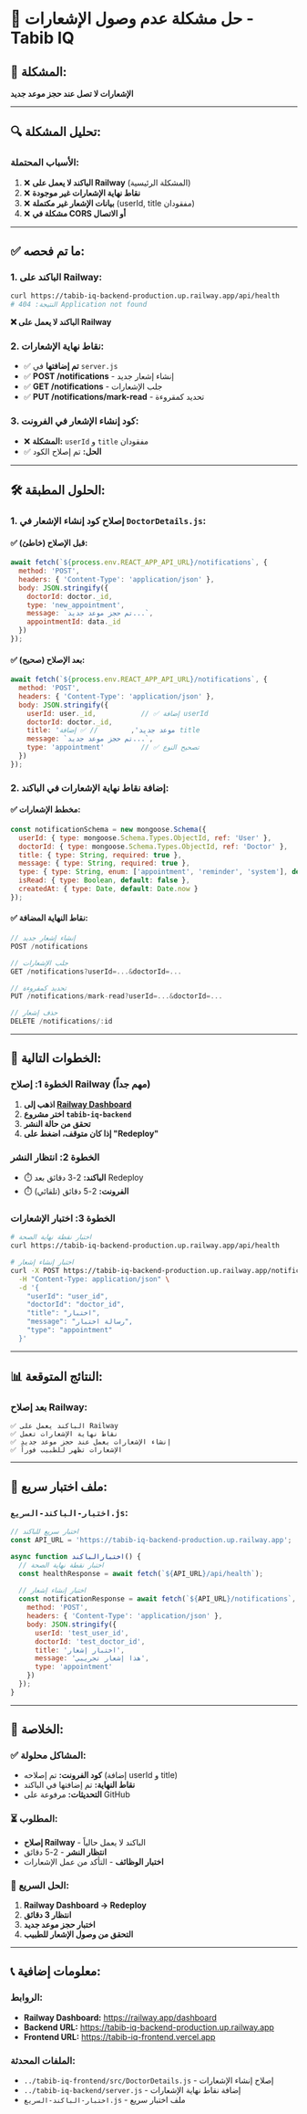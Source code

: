 # 🔔 حل مشكلة عدم وصول الإشعارات - Tabib IQ

## 🚨 **المشكلة:**
**الإشعارات لا تصل عند حجز موعد جديد**

---

## 🔍 **تحليل المشكلة:**

### **الأسباب المحتملة:**
1. ❌ **الباكند لا يعمل على Railway** (المشكلة الرئيسية)
2. ❌ **نقاط نهاية الإشعارات غير موجودة**
3. ❌ **بيانات الإشعار غير مكتملة** (userId, title مفقودان)
4. ❌ **مشكلة في CORS أو الاتصال**

---

## ✅ **ما تم فحصه:**

### **1. الباكند على Railway:**
```bash
curl https://tabib-iq-backend-production.up.railway.app/api/health
# النتيجة: 404 Application not found
```
**❌ الباكند لا يعمل على Railway**

### **2. نقاط نهاية الإشعارات:**
- ✅ **تم إضافتها** في `server.js`
- ✅ **POST /notifications** - إنشاء إشعار جديد
- ✅ **GET /notifications** - جلب الإشعارات
- ✅ **PUT /notifications/mark-read** - تحديد كمقروءة

### **3. كود إنشاء الإشعار في الفرونت:**
- ❌ **المشكلة:** `userId` و `title` مفقودان
- ✅ **الحل:** تم إصلاح الكود

---

## 🛠️ **الحلول المطبقة:**

### **1. إصلاح كود إنشاء الإشعار في `DoctorDetails.js`:**

#### **✅ قبل الإصلاح (خاطئ):**
```javascript
await fetch(`${process.env.REACT_APP_API_URL}/notifications`, {
  method: 'POST',
  headers: { 'Content-Type': 'application/json' },
  body: JSON.stringify({
    doctorId: doctor._id,
    type: 'new_appointment',
    message: `تم حجز موعد جديد...`,
    appointmentId: data._id
  })
});
```

#### **✅ بعد الإصلاح (صحيح):**
```javascript
await fetch(`${process.env.REACT_APP_API_URL}/notifications`, {
  method: 'POST',
  headers: { 'Content-Type': 'application/json' },
  body: JSON.stringify({
    userId: user._id,           // ✅ إضافة userId
    doctorId: doctor._id,
    title: 'موعد جديد',        // ✅ إضافة title
    message: `تم حجز موعد جديد...`,
    type: 'appointment'         // ✅ تصحيح النوع
  })
});
```

### **2. إضافة نقاط نهاية الإشعارات في الباكند:**

#### **✅ مخطط الإشعارات:**
```javascript
const notificationSchema = new mongoose.Schema({
  userId: { type: mongoose.Schema.Types.ObjectId, ref: 'User' },
  doctorId: { type: mongoose.Schema.Types.ObjectId, ref: 'Doctor' },
  title: { type: String, required: true },
  message: { type: String, required: true },
  type: { type: String, enum: ['appointment', 'reminder', 'system'], default: 'appointment' },
  isRead: { type: Boolean, default: false },
  createdAt: { type: Date, default: Date.now }
});
```

#### **✅ نقاط النهاية المضافة:**
```javascript
// إنشاء إشعار جديد
POST /notifications

// جلب الإشعارات
GET /notifications?userId=...&doctorId=...

// تحديد كمقروءة
PUT /notifications/mark-read?userId=...&doctorId=...

// حذف إشعار
DELETE /notifications/:id
```

---

## 🚀 **الخطوات التالية:**

### **الخطوة 1: إصلاح Railway (مهم جداً)**
1. **اذهب إلى [Railway Dashboard](https://railway.app/dashboard)**
2. **اختر مشروع `tabib-iq-backend`**
3. **تحقق من حالة النشر**
4. **إذا كان متوقف، اضغط على "Redeploy"**

### **الخطوة 2: انتظار النشر**
- ⏱️ **الباكند:** 2-3 دقائق بعد Redeploy
- ⏱️ **الفرونت:** 2-5 دقائق (تلقائي)

### **الخطوة 3: اختبار الإشعارات**
```bash
# اختبار نقطة نهاية الصحة
curl https://tabib-iq-backend-production.up.railway.app/api/health

# اختبار إنشاء إشعار
curl -X POST https://tabib-iq-backend-production.up.railway.app/notifications \
  -H "Content-Type: application/json" \
  -d '{
    "userId": "user_id",
    "doctorId": "doctor_id",
    "title": "اختبار",
    "message": "رسالة اختبار",
    "type": "appointment"
  }'
```

---

## 📊 **النتائج المتوقعة:**

### **بعد إصلاح Railway:**
```
✅ الباكند يعمل على Railway
✅ نقاط نهاية الإشعارات تعمل
✅ إنشاء الإشعارات يعمل عند حجز موعد جديد
✅ الإشعارات تظهر للطبيب فوراً
```

---

## 🔧 **ملف اختبار سريع:**

### **`اختبار-الباكند-السريع.js`:**
```javascript
// اختبار سريع للباكند
const API_URL = 'https://tabib-iq-backend-production.up.railway.app';

async function اختبارالباكند() {
  // اختبار نقطة نهاية الصحة
  const healthResponse = await fetch(`${API_URL}/api/health`);
  
  // اختبار إنشاء إشعار
  const notificationResponse = await fetch(`${API_URL}/notifications`, {
    method: 'POST',
    headers: { 'Content-Type': 'application/json' },
    body: JSON.stringify({
      userId: 'test_user_id',
      doctorId: 'test_doctor_id',
      title: 'اختبار إشعار',
      message: 'هذا إشعار تجريبي',
      type: 'appointment'
    })
  });
}
```

---

## 🎯 **الخلاصة:**

### **✅ المشاكل محلولة:**
- **كود الفرونت:** تم إصلاحه (إضافة userId و title)
- **نقاط النهاية:** تم إضافتها في الباكند
- **التحديثات:** مرفوعة على GitHub

### **⏳ المطلوب:**
- **إصلاح Railway** - الباكند لا يعمل حالياً
- **انتظار النشر** - 2-5 دقائق
- **اختبار الوظائف** - التأكد من عمل الإشعارات

### **🔧 الحل السريع:**
1. **Railway Dashboard → Redeploy**
2. **انتظار 3 دقائق**
3. **اختبار حجز موعد جديد**
4. **التحقق من وصول الإشعار للطبيب**

---

## 📞 **معلومات إضافية:**

### **الروابط:**
- **Railway Dashboard:** https://railway.app/dashboard
- **Backend URL:** https://tabib-iq-backend-production.up.railway.app
- **Frontend URL:** https://tabib-iq-frontend.vercel.app

### **الملفات المحدثة:**
- `../tabib-iq-frontend/src/DoctorDetails.js` - إصلاح إنشاء الإشعارات
- `../tabib-iq-backend/server.js` - إضافة نقاط نهاية الإشعارات
- `اختبار-الباكند-السريع.js` - ملف اختبار سريع 